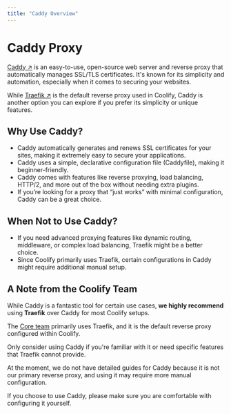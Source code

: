 ```yaml
---
title: "Caddy Overview"
---
```


# Caddy Proxy
[Caddy ↗](https://caddyserver.com/) is an easy-to-use, open-source web server and reverse proxy that automatically manages SSL/TLS certificates. It's known for its simplicity and automation, especially when it comes to securing your websites.  

While [Traefik ↗](https://traefik.io/) is the default reverse proxy used in Coolify, Caddy is another option you can explore if you prefer its simplicity or unique features.


## Why Use Caddy?  
- Caddy automatically generates and renews SSL certificates for your sites, making it extremely easy to secure your applications.  
- Caddy uses a simple, declarative configuration file (Caddyfile), making it beginner-friendly.  
- Caddy comes with features like reverse proxying, load balancing, HTTP/2, and more out of the box without needing extra plugins.  
- If you’re looking for a proxy that “just works” with minimal configuration, Caddy can be a great choice.  


## When Not to Use Caddy?  
- If you need advanced proxying features like dynamic routing, middleware, or complex load balancing, Traefik might be a better choice.  
- Since Coolify primarily uses Traefik, certain configurations in Caddy might require additional manual setup.  


## A Note from the Coolify Team  
While Caddy is a fantastic tool for certain use cases, **we highly recommend** using **Traefik** over Caddy for most Coolify setups. 

The [Core team](/resource/team) primarily uses Traefik, and it is the default reverse proxy configured within Coolify.  

Only consider using Caddy if you're familiar with it or need specific features that Traefik cannot provide.  

At the moment, we do not have detailed guides for Caddy because it is not our primary reverse proxy, and using it may require more manual configuration.  

If you choose to use Caddy, please make sure you are comfortable with configuring it yourself.

